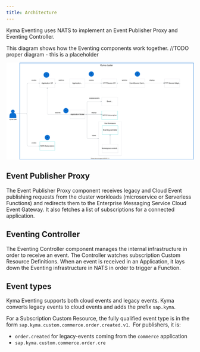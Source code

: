 ```yaml
---
title: Architecture
---
```


Kyma Eventing uses NATS to implement an Event Publisher Proxy and Eventing Controller.

This diagram shows how the Eventing components work together. //TODO proper diagram - this is a placeholder

![Eventing implementation](./assets/eventing-implementation.svg)

## Event Publisher Proxy

The Event Publisher Proxy component receives legacy and Cloud Event publishing requests from the cluster workloads (microservice or Serverless Functions) and redirects them to the Enterprise Messaging Service Cloud Event Gateway. It also fetches a list of subscriptions for a connected application.

## Eventing Controller

The Eventing Controller component manages the internal infrastructure in order to receive an event. The Controller watches subscription Custom Resource Definitions. When an event is received in an Application, it lays down the Eventing infrastructure in NATS in order to trigger a Function.

## Event types

Kyma Eventing supports both cloud events and legacy events. Kyma converts legacy events to cloud events and adds the prefix `sap.kyma`.

For a Subscription Custom Resource, the fully qualified event type is in the form `sap.kyma.custom.commerce.order.created.v1`.
​
For publishers, it is:
- `order.created` for legacy-events coming from the `commerce` application
- `sap.kyma.custom.commerce.order.cre`

